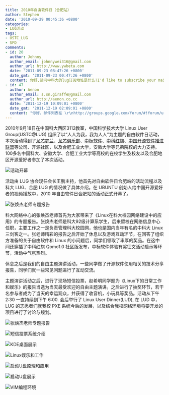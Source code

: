 ```yaml
---
title: 2010年自由软件日（合肥站）
author: Stephen
date: '2010-09-29 00:45:36 +0800'
categories:
- LUG活动
tags:
- USTC_LUG
- SFD
comments:
- id: 20
  author: Johnny
  author_email: johnnywei316@gmail.com
  author_url: http://www.ywbeta.com
  date: '2011-09-23 08:47:26 +0800'
  date_gmt: '2011-09-23 00:47:26 +0800'
  content: 你好,请问中科大的lug订阅地址是什么?I'd like to subscribe your mailing list :-)
- id: 47
  author: Aenon
  author_email: s.sn.giraffe@gmail.com
  author_url: http://aenon.co.cc
  date: '2011-12-19 10:09:01 +0800'
  date_gmt: '2011-12-19 02:09:01 +0800'
  content: "你好，邮件列表在 \r\nhttp://groups.google.com/forum/#!forum/ustc_lug"
---
```

2010年9月18日在中国科大西区3112教室，中国科学技术大学 Linux User Group(USTC@LUG) 组织了以“人人为我，我为人人”为主题的自由软件日活动，本次活动得到了[龙芯梦兰](http://www.lemote.com/)、[龙芯俱乐部](http://blog.sina.com.cn/loongsonclub)、[中标软件](http://www.cs2c.com.cn/)、[中科红旗](http://www.redflag-linux.com/)、[中国开源软件推进联盟](http://www.oss.org.cn/)等公司、开源社区，以及合肥工业大学，安徽大学等兄弟院校的大力支持。100多名中国科大、安徽大学、合肥工业大学等高校的在校学生及校友以及合肥地区开源爱好者参加了本次活动。

![活动开幕](https://ftp.lug.ustc.edu.cn/wp-content/gallery/2010-09-sfd/sfd10_02.jpg)

活动由 LUG 协会现任会长王鹏主持，他首先对自由软件日合肥站的活动流程以及科大 LUG、合肥 LUG 的情况做了具体介绍。在 UBUNTU 创始人给中国开源爱好者的视频播放中，2010 年自由软件日合肥站的活动正式开幕了。

![张焕杰老师专题报告](https://ftp.lug.ustc.edu.cn/wp-content/gallery/2010-09-sfd/sfd10_04.jpg)

科大网络中心的张焕杰老师首先为大家带来了《Linux在科大校园网络建设中的应用》的专题报告。张焕杰老师是科大92级计算系学生，后来留校在网络信息中心任职，主要工作之一是负责管理科大校园网，他也是国内当年有名的中科大 Linux 三剑客之一。张老师精彩的报告之后开始了休息以及游戏互动环节，在回答了组织方准备的关于自由软件和 Linux 的小问题后，同学们领取了丰厚的奖品。在这中间还穿插了中科红旗 Qomo1.0 社区版发布，中标软件体验有奖征文活动启示等环节，活动中气氛热烈。

休息之后是我们的自由主题演讲活动，一些同学做了开源软件使用相关的技术分享报告，同学们就一些常见问题进行了互动交流。

主题演讲活动之后，进行了现场短信投票，赵希明同学题为《Linux下的日常工作和娱乐》的报告当选为当天最受欢迎的自由主题演讲。之后进行了抽奖环节，若干名参与者成为了当天的幸运观众，并获得了收音机，小玩具等奖品。活动从下午 2:30 一直持续到下午 6:00. 会后举行了 Linux User Dinner(LUD), 在 LUD 中，LUG 的志愿者们就我校 PXE 系统今后的发展，以及结合我校网络环境将要开发的项目进行了讨论与规划。

![张焕杰老师专题报告](https://ftp.lug.ustc.edu.cn/wp-content/gallery/2010-09-sfd/sfd10_04.jpg)

![短信投票系统介绍](https://ftp.lug.ustc.edu.cn/wp-content/gallery/2010-09-sfd/sfd10_05.jpg)

![KDE桌面展示](https://ftp.lug.ustc.edu.cn/wp-content/gallery/2010-09-sfd/sfd10_06.jpg)

![Linux娱乐和工作](https://ftp.lug.ustc.edu.cn/wp-content/gallery/2010-09-sfd/sfd10_07.jpg)

![启动U盘原理和应用](https://ftp.lug.ustc.edu.cn/wp-content/gallery/2010-09-sfd/sfd10_08.jpg)

![启动U盘展示](https://ftp.lug.ustc.edu.cn/wp-content/gallery/2010-09-sfd/sfd10_09.jpg)

![VIM编程环境](https://ftp.lug.ustc.edu.cn/wp-content/gallery/2010-09-sfd/sfd10_10.jpg)
